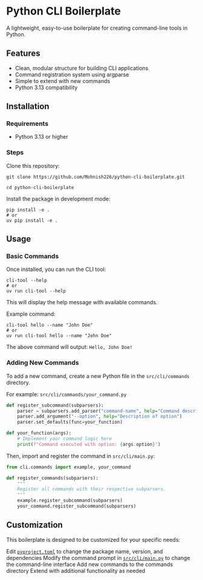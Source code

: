 # Python CLI Boilerplate

A lightweight, easy-to-use boilerplate for creating command-line tools in Python.

## Features
- Clean, modular structure for building CLI applications
- Command registration system using argparse
- Simple to extend with new commands
- Python 3.13 compatibility

## Installation

### Requirements

- Python 3.13 or higher

### Steps

Clone this repository:
```
git clone https://github.com/Mohnish226/python-cli-boilerplate.git

cd python-cli-boilerplate
```

Install the package in development mode:
```
pip install -e .
# or
uv pip install -e .
```

## Usage

### Basic Commands

Once installed, you can run the CLI tool:

```
cli-tool --help
# or 
uv run cli-tool --help
```

This will display the help message with available commands.

Example command:
```
cli-tool hello --name "John Doe"
# or
uv run cli-tool hello --name "John Doe"
```

The above command will output: `Hello, John Doe!`

### Adding New Commands

To add a new command, create a new Python file in the `src/cli/commands` directory. 

For example: `src/cli/commands/your_command.py`

```python
def register_subcommand(subparsers):
    parser = subparsers.add_parser("command-name", help="Command description")
    parser.add_argument("--option", help="Description of option")
    parser.set_defaults(func=your_function)

def your_function(args):
    # Implement your command logic here
    print(f"Command executed with option: {args.option}")
```

Then, import and register the command in `src/cli/main.py`:

```python
from cli.commands import example, your_command

def register_commands(subparsers):
    """
    Register all commands with their respective subparsers.
    """
    example.register_subcommand(subparsers)
    your_command.register_subcommand(subparsers)
```

## Customization
This boilerplate is designed to be customized for your specific needs:

Edit [`pyproject.toml`](pyproject.toml) to change the package name, version, and dependencies
Modify the command prompt in [`src/cli/main.py`](src/cli/main.py) to change the command-line interface
Add new commands to the commands directory
Extend with additional functionality as needed